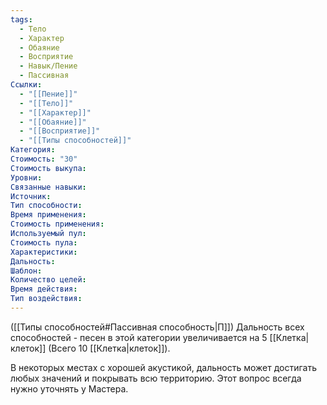```yaml
---
tags:
  - Тело
  - Характер
  - Обаяние
  - Восприятие
  - Навык/Пение
  - Пассивная
Ссылки:
  - "[[Пение]]"
  - "[[Тело]]"
  - "[[Характер]]"
  - "[[Обаяние]]"
  - "[[Восприятие]]"
  - "[[Типы способностей]]"
Категория: 
Стоимость: "30"
Стоимость выкупа:
Уровни:
Связанные навыки:
Источник:
Тип способности:
Время применения:
Стоимость применения:
Используемый пул:
Стоимость пула:
Характеристики:
Дальность:
Шаблон:
Количество целей:
Время действия:
Тип воздействия:
---
```

([[Типы способностей#Пассивная способность|П]]) Дальность всех способностей - песен в этой категории увеличивается на 5 [[Клетка|клеток]] (Всего 10 [[Клетка|клеток]]).

В некоторых местах с хорошей акустикой, дальность может достигать любых значений и покрывать всю территорию. Этот вопрос всегда нужно уточнять у Мастера. 

